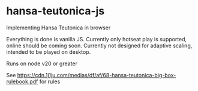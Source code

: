 # hansa-teutonica-js
Implementing Hansa Teutonica in browser

Everything is done is vanilla JS. 
Currently only hotseat play is supported, online should be coming soon.
Currently not designed for adaptive scaling, intended to be played on desktop.

Runs on node v20 or greater

See https://cdn.1j1ju.com/medias/df/af/68-hansa-teutonica-big-box-rulebook.pdf for rules